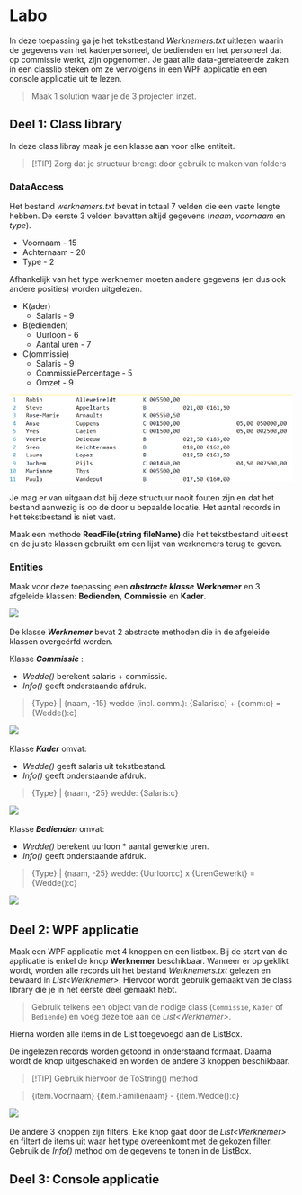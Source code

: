 # Labo #

In deze toepassing ga je het tekstbestand *Werknemers.txt* uitlezen waarin de gegevens van het kaderpersoneel, de bedienden en het personeel dat op commissie werkt, zijn opgenomen. Je gaat alle data-gerelateerde zaken in een classlib steken om ze vervolgens in een WPF applicatie en een console applicatie uit te lezen.

> Maak 1 solution waar je de 3 projecten inzet.

## Deel 1: Class library ##
In deze class libray maak je een klasse aan voor elke entiteit.
> [!TIP]  Zorg dat je structuur brengt door gebruik te maken van folders

### DataAccess ###
Het bestand *werknemers.txt* bevat in totaal 7 velden die een vaste lengte hebben. De eerste 3 velden bevatten altijd gegevens (*naam*, *voornaam* en *type*).

- Voornaam - 15
- Achternaam - 20
- Type - 2

Afhankelijk van het type werknemer moeten andere gegevens (en dus ook andere posities) worden uitgelezen.

- K(ader)
    - Salaris - 9
- B(edienden)
    - Uurloon - 6
    - Aantal uren - 7
- C(ommissie)
    - Salaris - 9
    - CommissiePercentage - 5
    - Omzet - 9

![](./media/image1.png)

Je mag er van uitgaan dat bij deze structuur nooit fouten zijn en dat het bestand aanwezig is op de door u bepaalde locatie. Het aantal records in het tekstbestand is niet vast.

Maak een methode **ReadFile(string fileName)** die het tekstbestand uitleest en de juiste klassen gebruikt om een lijst van werknemers terug te geven.

### Entities ###
Maak voor deze toepassing een ***abstracte klasse*** **Werknemer** en 3 afgeleide klassen: **Bedienden**, **Commissie** en **Kader**.

![](./media/image2.png)

De klasse ***Werknemer*** bevat 2 abstracte methoden die in de afgeleide klassen overgeërfd worden.

Klasse ***Commissie*** :
-   *Wedde()* berekent salaris + commissie.
-   *Info()* geeft onderstaande afdruk.

> {Type} | {naam, -15} wedde (incl. comm.): {Salaris:c} + {comm:c} = {Wedde():c}

![](./media/image6.png)

Klasse ***Kader*** omvat:
-   *Wedde()* geeft salaris uit tekstbestand.
-   *Info()* geeft onderstaande afdruk.

> {Type} | {naam, -25} wedde: {Salaris:c}

![](./media/image4.png)

Klasse ***Bedienden*** omvat:
-   *Wedde()* berekent uurloon \* aantal gewerkte uren.
-   *Info()* geeft onderstaande afdruk.

> {Type} | {naam, -25} wedde: {Uurloon:c} x {UrenGewerkt} = {Wedde():c}

![](./media/image5.png)

## Deel 2: WPF applicatie ##

Maak een WPF applicatie met 4 knoppen en een listbox. Bij de start van de applicatie is enkel de knop **Werknemer** beschikbaar. Wanneer er op geklikt wordt, worden alle records uit het bestand *Werknemers.txt* gelezen en bewaard in *List\<Werknemer\>*. Hiervoor wordt gebruik gemaakt van de class library die je in het eerste deel gemaakt hebt.
> Gebruik telkens een object van de nodige class (`Commissie`, `Kader` of `Bediende`) en voeg deze toe aan de *List\<Werknemer\>*.

Hierna worden alle items in de List toegevoegd aan de ListBox.

De ingelezen records worden getoond in onderstaand formaat. Daarna wordt de knop uitgeschakeld en worden de andere 3 knoppen beschikbaar.

> [!TIP] Gebruik hiervoor de ToString() method

> {item.Voornaam} {item.Familienaam} - {item.Wedde():c}

![](./media/image3.png)

De andere 3 knoppen zijn filters. Elke knop gaat door de *List\<Werknemer\>* en filtert de items uit waar het type overeenkomt met de gekozen filter. Gebruik de *Info()* method om de gegevens te tonen in de ListBox.

## Deel 3: Console applicatie ##

